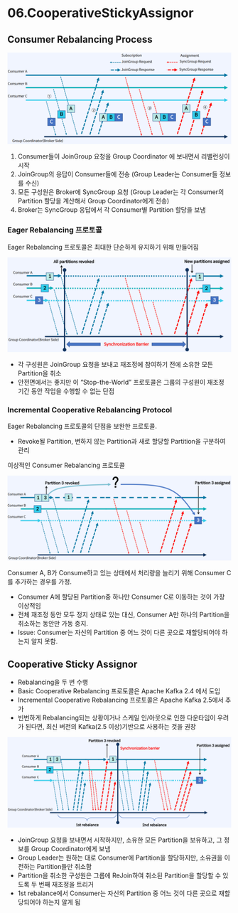 # 06.CooperativeStickyAssignor

## Consumer Rebalancing Process

![](<../../../../.gitbook/assets/image (6) (1).png>)

1. Consumer들이 JoinGroup 요청을 Group Coordinator 에 보내면서 리밸런싱이 시작
2. JoinGroup의 응답이 Consumer들에 전송 (Group Leader는 Consumer들 정보를 수신)
3. 모든 구성원은 Broker에 SyncGroup 요청 (Group Leader는 각 Consumer의 Partition 할당을 계산해서 Group Coordinator에게 전송)
4. Broker는 SyncGroup 응답에서 각 Consumer별 Partition 할당을 보냄

### Eager Rebalancing 프로토콜

Eager Rebalancing 프로토콜은 최대한 단순하게 유지하기 위해 만들어짐

![](<../../../../.gitbook/assets/image (34) (1) (1).png>)

* 각 구성원은 JoinGroup 요청을 보내고 재조정에 참여하기 전에 소유한 모든 Partition을 취소
* 안전면에서는 좋지만 이 “Stop-the-World” 프로토콜은 그룹의 구성원이 재조정 기간 동안 작업을 수행할 수 없는 단점

### Incremental Cooperative Rebalancing Protocol

Eager Rebalancing 프로토콜의 단점을 보완한 프로토콜.

* Revoke될 Partition, 변하지 않는 Partition과 새로 할당할 Partition을 구분하여 관리

이상적인 Consumer Rebalancing 프로토콜

![](<../../../../.gitbook/assets/image (16).png>)

Consumer A, B가 Consume하고 있는 상태에서 처리량을 늘리기 위해 Consumer C를 추가하는 경우를 가정.

* Consumer A에 할당된 Partition중 하나만 Consumer C로 이동하는 것이 가장 이상적임
* 전체 재조정 동안 모두 정지 상태로 있는 대신, Consumer A만 하나의 Partition을 취소하는 동안만 가동 중지.
* Issue: Consumer는 자신의 Partition 중 어느 것이 다른 곳으로 재할당되어야 하는지 알지 못함.

## Cooperative Sticky Assignor

* Rebalancing을 두 번 수행
* Basic Cooperative Rebalancing 프로토콜은 Apache Kafka 2.4 에서 도입
* Incremental Cooperative Rebalancing 프로토콜은 Apache Kafka 2.5에서 추가
* 빈번하게 Rebalancing되는 상황이거나 스케일 인/아웃으로 인한 다운타임이 우려가 된다면, 최신 버전의 Kafka(2.5 이상)기반으로 사용하는 것을 권장

![](<../../../../.gitbook/assets/image (5).png>)

* JoinGroup 요청을 보내면서 시작하지만, 소유한 모든 Partition을 보유하고, 그 정보를 Group Coordinator에게 보냄
* Group Leader는 원하는 대로 Consumer에 Partition을 할당하지만, 소유권을 이전하는 Partition들만 취소함
* Partition을 취소한 구성원은 그룹에 ReJoin하여 취소된 Partition을 할당할 수 있도록 두 번째 재조정을 트리거
* 1st rebalance에서 Consumer는 자신의 Partition 중 어느 것이 다른 곳으로 재할당되어야 하는지 알게 됨
